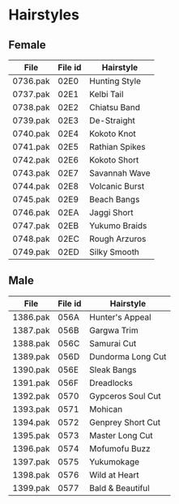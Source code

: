# Hairstyles

## Female

|File|File id|Hairstyle|
|-|-|-|
|0736.pak|02E0|Hunting Style|
|0737.pak|02E1|Kelbi Tail|
|0738.pak|02E2|Chiatsu Band|
|0739.pak|02E3|De-Straight|
|0740.pak|02E4|Kokoto Knot|
|0741.pak|02E5|Rathian Spikes|
|0742.pak|02E6|Kokoto Short|
|0743.pak|02E7|Savannah Wave|
|0744.pak|02E8|Volcanic Burst|
|0745.pak|02E9|Beach Bangs|
|0746.pak|02EA|Jaggi Short|
|0747.pak|02EB|Yukumo Braids|
|0748.pak|02EC|Rough Arzuros|
|0749.pak|02ED|Silky Smooth|

## Male

|File|File id|Hairstyle|
|-|-|-|
|1386.pak|056A|Hunter's Appeal|
|1387.pak|056B|Gargwa Trim|
|1388.pak|056C|Samurai Cut|
|1389.pak|056D|Dundorma Long Cut|
|1390.pak|056E|Sleak Bangs|
|1391.pak|056F|Dreadlocks|
|1392.pak|0570|Gypceros Soul Cut|
|1393.pak|0571|Mohican|
|1394.pak|0572|Genprey Short Cut|
|1395.pak|0573|Master Long Cut|
|1396.pak|0574|Mofumofu Buzz|
|1397.pak|0575|Yukumokage|
|1398.pak|0576|Wild at Heart|
|1399.pak|0577|Bald & Beautiful|
